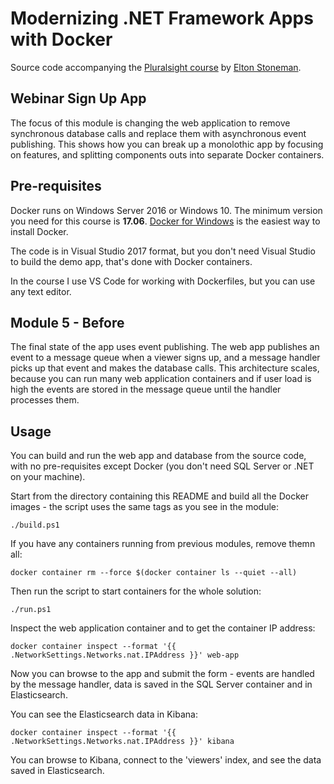 # Modernizing .NET Framework Apps with Docker

Source code accompanying the [Pluralsight course](https://www.pluralsight.com/courses/modernizing-dotnet-framework-apps-docker) by [Elton Stoneman](https://www.pluralsight.com/authors/elton-stoneman).

## Webinar Sign Up App

The focus of this module is changing the web application to remove synchronous database calls and replace them with asynchronous event publishing. This shows how you can break up a monolothic app by focusing on features, and splitting components outs into separate Docker containers.

## Pre-requisites

Docker runs on Windows Server 2016 or Windows 10. The minimum version you need for this course is **17.06**. [Docker for Windows](https://www.docker.com/docker-windows) is the easiest way to install Docker.

The code is in Visual Studio 2017 format, but you don't need Visual Studio to build the demo app, that's done with Docker containers.

In the course I use VS Code for working with Dockerfiles, but you can use any text editor.

## Module 5 - Before

The final state of the app uses event publishing. The web app publishes an event to a message queue when a viewer signs up, and a message handler picks up that event and makes the database calls. This architecture scales, because you can run many web application containers and if user load is high the events are stored in the message queue until the handler processes them.

## Usage

You can build and run the web app and database from the source code, with no pre-requisites except Docker (you don't need SQL Server or .NET on your machine).

Start from the directory containing this README and build all the Docker images - the script uses the same tags as you see in the module:

```
./build.ps1
```

If you have any containers running from previous modules, remove themn all:

```
docker container rm --force $(docker container ls --quiet --all)
```

Then run the script to start containers for the whole solution:

```
./run.ps1
```

Inspect the web application container and to get the container IP address:

```
docker container inspect --format '{{ .NetworkSettings.Networks.nat.IPAddress }}' web-app
```

Now you can browse to the app and submit the form - events are handled by the message handler, data is saved in the SQL Server container and in Elasticsearch.

You can see the Elasticsearch data in Kibana:

```
docker container inspect --format '{{ .NetworkSettings.Networks.nat.IPAddress }}' kibana
```

You can browse to Kibana, connect to the 'viewers' index, and see the data saved in Elasticsearch.
